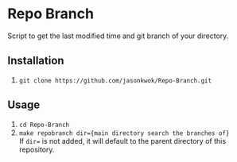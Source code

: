# Repo Branch
Script to get the last modified time and git branch of your directory. 

## Installation 
1. `git clone https://github.com/jasonkwok/Repo-Branch.git`

## Usage 
1. `cd Repo-Branch` 
2. `make repobranch dir={main directory search the branches of}` <br> 
If `dir=` is not added, it will default to the parent directory of this repository. 

